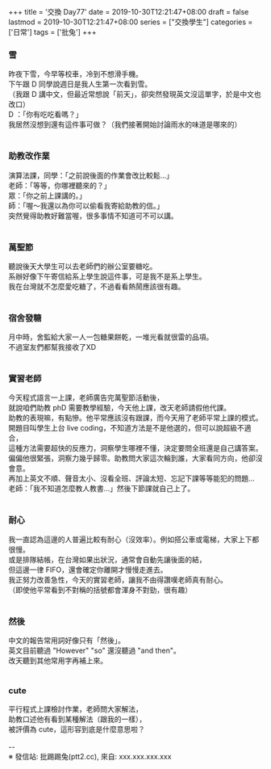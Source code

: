 +++
title = '交換 Day77'
date = 2019-10-30T12:21:47+08:00
draft = false
lastmod = 2019-10-30T12:21:47+08:00
series = ["交換學生"]
categories = ['日常']
tags = ['批兔']
+++
### 雪 
昨夜下雪，今早等校車，冷到不想滑手機。<br>
下午跟 D 同學說週日是我人生第一次看到雪。<br>
（我跟 D 講中文，但最近常想說「前天」，卻突然發現英文沒這單字，於是中文也改口）<br>
D ：「你有吃吃看嗎？」<br>
我居然沒想到還有這件事可做？（我們接著開始討論雨水的味道是哪來的）<br>
<br>
### 助教改作業 
演算法課，同學：「之前說後面的作業會改比較鬆...」<br>
老師：「等等，你哪裡聽來的？」<br>
眾：「你之前上課講的。」<br>
師：「喔～我還以為你可以偷看我寄給助教的信。」<br>
突然覺得助教好難當喔，很多事情不知道可不可以講。<br>
<br>
### 萬聖節 
聽說後天大學生可以去老師們的辦公室要糖吃。<br>
系辦好像下午寄信給系上學生說這件事，可是我不是系上學生。<br>
我在台灣就不怎麼愛吃糖了，不過看看熱鬧應該很有趣。<br>
<br>
### 宿舍發糖 
月中時，舍監給大家一人一包糖果餅乾，一堆光看就很雷的品項。<br>
不過室友們都幫我接收了XD<br>
<br>
### 實習老師 
今天程式語言一上課，老師廣告完萬聖節活動後，<br>
就說咱們助教 phD 需要教學經驗，今天他上課，改天老師請假他代課。<br>
助教的表現嘛，有點慘。他平常應該沒有跟課，而今天用了老師平常上課的模式。<br>
開題目叫學生上台 live coding，不知道方法是不是他選的，但可以說超級不適合，<br>
這種方法需要超快的反應力，洞察學生哪裡不懂，決定要問全班還是自己講答案。<br>
偏偏他很緊張，洞察力幾乎歸零。助教問大家這次輪到誰，大家看同方向，他卻沒會意。<br>
再加上英文不順、聲音太小、沒看全班、評論太短、忘記下課等等能犯的問題...<br>
老師：「我不知道怎麼教人教書...」然後下節課就自己上了。<br>
<br>
### 耐心 
我一直認為這邊的人普遍比較有耐心（沒效率）。例如搭公車或電梯，大家上下都很慢。<br>
或是排隊結帳，在台灣如果出狀況，通常會自動先讓後面的結，<br>
但這邊一律 FIFO，還會確定你離開才慢慢走進去。<br>
我正努力改善急性，今天的實習老師，讓我不由得讚嘆老師真有耐心。<br>
（即使他平常看到不對稱的括號都會渾身不對勁，很有趣）<br>
<br>
### 然後 
中文的報告常用詞好像只有「然後」。<br>
英文目前聽過 "However" "so" 還沒聽過 "and then"。<br>
改天聽到其他常用字再補上來。<br>
<br>
### cute 
平行程式上課檢討作業，老師問大家解法，<br>
助教口述他有看到某種解法（跟我的一樣），<br>
被評價為 cute，這形容到底是什麼意思啦？<br>
<br>
--<br>
※ 發信站: 批踢踢兔(ptt2.cc), 來自: xxx.xxx.xxx.xxx<br>
